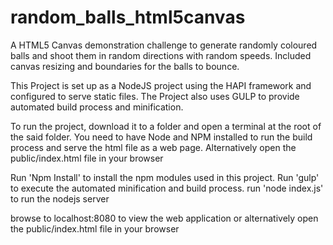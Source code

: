 # random_balls_html5canvas
A HTML5 Canvas demonstration challenge to generate randomly coloured balls and shoot them in random directions with random speeds. Included canvas resizing and boundaries for the balls to bounce.

This Project is set up as a NodeJS project using the HAPI framework and configured to serve static files.
The Project also uses GULP to provide automated build process and minification.

To run the project, download it to a folder and open a terminal at the root of the said folder.
You need to have Node and NPM installed to run the build process and serve the html file as a web page.
Alternatively open the public/index.html file in your browser

Run 'Npm Install' to install the npm modules used in this project.
Run 'gulp' to execute the automated minification and build process.
run 'node index.js' to run the nodejs server

browse to localhost:8080 to view the web application or
alternatively open the public/index.html file in your browser

